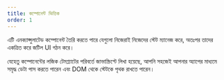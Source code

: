 ```yaml
---
title: কম্পোনেন্ট ভিত্তিক
order: 1
---
```


এটি এনক্যাপ্সুলাটেড কম্পোনেন্ট তৈরি করতে পারে যেগুলো নিজেরাই নিজেদের স্টেট ম্যানেজ করে, অতঃপর তাদের একত্রিত করে জটিল UI গঠন করে।

যেহেতু কম্পোনেন্টের লজিক টেমপ্ল্যাটের পরিবর্তে জাভাস্ক্রিপ্টে লিখা হয়েছে, আপনি সহজেই আপনার অ্যাপের মাধ্যমে সমৃদ্ধ ডেটা পাস করতে পারেন এবং DOM থেকে স্টেটকে পৃথক রাখতে পারেন।
